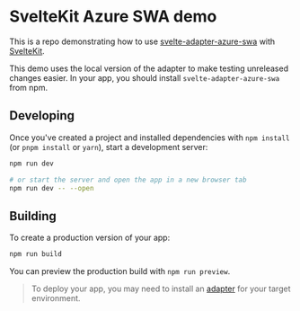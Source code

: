 # SvelteKit Azure SWA demo

This is a repo demonstrating how to use [svelte-adapter-azure-swa](https://www.npmjs.com/package/svelte-adapter-azure-swa) with [SvelteKit](https://kit.svelte.dev/).

This demo uses the local version of the adapter to make testing unreleased changes easier. In your app, you should install `svelte-adapter-azure-swa` from npm.

## Developing

Once you've created a project and installed dependencies with `npm install` (or `pnpm install` or `yarn`), start a development server:

```bash
npm run dev

# or start the server and open the app in a new browser tab
npm run dev -- --open
```

## Building

To create a production version of your app:

```bash
npm run build
```

You can preview the production build with `npm run preview`.

> To deploy your app, you may need to install an [adapter](https://kit.svelte.dev/docs/adapters) for your target environment.
